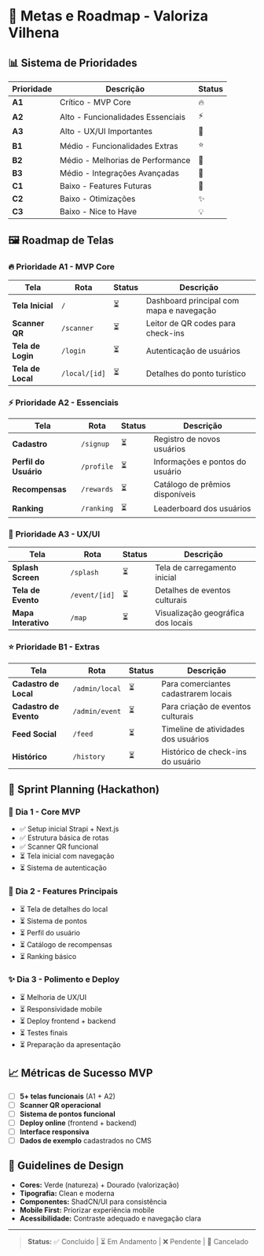 # 🎯 Metas e Roadmap - Valoriza Vilhena

## 📊 Sistema de Prioridades

| Prioridade | Descrição | Status |
|------------|-----------|---------|
| **A1** | Crítico - MVP Core | 🔥 |
| **A2** | Alto - Funcionalidades Essenciais | ⚡ |
| **A3** | Alto - UX/UI Importantes | 📱 |
| **B1** | Médio - Funcionalidades Extras | ⭐ |
| **B2** | Médio - Melhorias de Performance | 🚀 |
| **B3** | Médio - Integrações Avançadas | 🔗 |
| **C1** | Baixo - Features Futuras | 🔮 |
| **C2** | Baixo - Otimizações | ✨ |
| **C3** | Baixo - Nice to Have | 💡 |

## 🖼️ Roadmap de Telas

### 🔥 **Prioridade A1 - MVP Core**
| Tela | Rota | Status | Descrição |
|------|------|--------|-----------|
| **Tela Inicial** | `/` | ⏳ | Dashboard principal com mapa e navegação |
| **Scanner QR** | `/scanner` | ⏳ | Leitor de QR codes para check-ins |
| **Tela de Login** | `/login` | ⏳ | Autenticação de usuários |
| **Tela de Local** | `/local/[id]` | ⏳ | Detalhes do ponto turístico |

### ⚡ **Prioridade A2 - Essenciais**
| Tela | Rota | Status | Descrição |
|------|------|--------|-----------|
| **Cadastro** | `/signup` | ⏳ | Registro de novos usuários |
| **Perfil do Usuário** | `/profile` | ⏳ | Informações e pontos do usuário |
| **Recompensas** | `/rewards` | ⏳ | Catálogo de prêmios disponíveis |
| **Ranking** | `/ranking` | ⏳ | Leaderboard dos usuários |

### 📱 **Prioridade A3 - UX/UI**
| Tela | Rota | Status | Descrição |
|------|------|--------|-----------|
| **Splash Screen** | `/splash` | ⏳ | Tela de carregamento inicial |
| **Tela de Evento** | `/event/[id]` | ⏳ | Detalhes de eventos culturais |
| **Mapa Interativo** | `/map` | ⏳ | Visualização geográfica dos locais |

### ⭐ **Prioridade B1 - Extras**
| Tela | Rota | Status | Descrição |
|------|------|--------|-----------|
| **Cadastro de Local** | `/admin/local` | ⏳ | Para comerciantes cadastrarem locais |
| **Cadastro de Evento** | `/admin/event` | ⏳ | Para criação de eventos culturais |
| **Feed Social** | `/feed` | ⏳ | Timeline de atividades dos usuários |
| **Histórico** | `/history` | ⏳ | Histórico de check-ins do usuário |

## 🚀 Sprint Planning (Hackathon)

### 🎯 **Dia 1 - Core MVP**
- ✅ Setup inicial Strapi + Next.js
- ✅ Estrutura básica de rotas
- ✅ Scanner QR funcional
- ⏳ Tela inicial com navegação
- ⏳ Sistema de autenticação

### 📱 **Dia 2 - Features Principais**
- ⏳ Tela de detalhes do local
- ⏳ Sistema de pontos
- ⏳ Perfil do usuário
- ⏳ Catálogo de recompensas
- ⏳ Ranking básico

### ✨ **Dia 3 - Polimento e Deploy**
- ⏳ Melhoria de UX/UI
- ⏳ Responsividade mobile
- ⏳ Deploy frontend + backend
- ⏳ Testes finais
- ⏳ Preparação da apresentação

## 📈 Métricas de Sucesso MVP

- [ ] **5+ telas funcionais** (A1 + A2)
- [ ] **Scanner QR operacional** 
- [ ] **Sistema de pontos funcional**
- [ ] **Deploy online** (frontend + backend)
- [ ] **Interface responsiva**
- [ ] **Dados de exemplo** cadastrados no CMS

## 🎨 Guidelines de Design

- **Cores:** Verde (natureza) + Dourado (valorização)
- **Tipografia:** Clean e moderna
- **Componentes:** ShadCN/UI para consistência
- **Mobile First:** Priorizar experiência mobile
- **Acessibilidade:** Contraste adequado e navegação clara

---

> **Status:** ✅ Concluído | ⏳ Em Andamento | ❌ Pendente | 🚫 Cancelado
